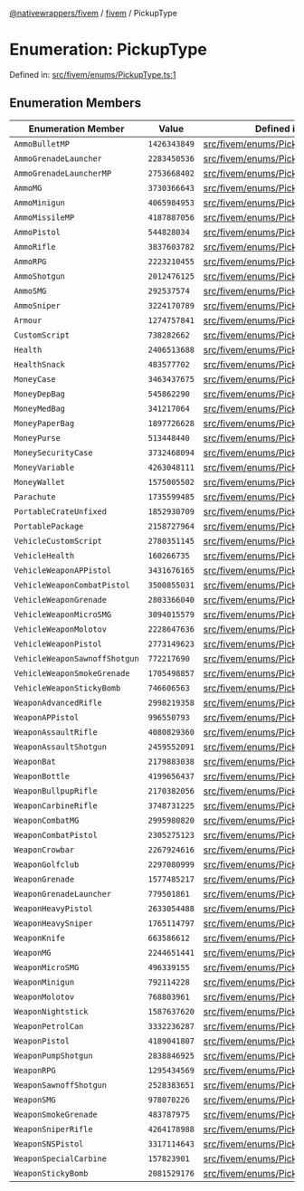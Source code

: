 [@nativewrappers/fivem](../../README.md) / [fivem](../README.md) / PickupType

# Enumeration: PickupType

Defined in: [src/fivem/enums/PickupType.ts:1](https://github.com/nativewrappers/nativewrappers/blob/756c662f77d10717b10de50b84f2e02fa47719d1/src/fivem/enums/PickupType.ts#L1)

## Enumeration Members

| Enumeration Member | Value | Defined in |
| ------ | ------ | ------ |
| <a id="ammobulletmp"></a> `AmmoBulletMP` | `1426343849` | [src/fivem/enums/PickupType.ts:71](https://github.com/nativewrappers/nativewrappers/blob/756c662f77d10717b10de50b84f2e02fa47719d1/src/fivem/enums/PickupType.ts#L71) |
| <a id="ammogrenadelauncher"></a> `AmmoGrenadeLauncher` | `2283450536` | [src/fivem/enums/PickupType.ts:67](https://github.com/nativewrappers/nativewrappers/blob/756c662f77d10717b10de50b84f2e02fa47719d1/src/fivem/enums/PickupType.ts#L67) |
| <a id="ammogrenadelaunchermp"></a> `AmmoGrenadeLauncherMP` | `2753668402` | [src/fivem/enums/PickupType.ts:72](https://github.com/nativewrappers/nativewrappers/blob/756c662f77d10717b10de50b84f2e02fa47719d1/src/fivem/enums/PickupType.ts#L72) |
| <a id="ammomg"></a> `AmmoMG` | `3730366643` | [src/fivem/enums/PickupType.ts:63](https://github.com/nativewrappers/nativewrappers/blob/756c662f77d10717b10de50b84f2e02fa47719d1/src/fivem/enums/PickupType.ts#L63) |
| <a id="ammominigun"></a> `AmmoMinigun` | `4065984953` | [src/fivem/enums/PickupType.ts:69](https://github.com/nativewrappers/nativewrappers/blob/756c662f77d10717b10de50b84f2e02fa47719d1/src/fivem/enums/PickupType.ts#L69) |
| <a id="ammomissilemp"></a> `AmmoMissileMP` | `4187887056` | [src/fivem/enums/PickupType.ts:70](https://github.com/nativewrappers/nativewrappers/blob/756c662f77d10717b10de50b84f2e02fa47719d1/src/fivem/enums/PickupType.ts#L70) |
| <a id="ammopistol"></a> `AmmoPistol` | `544828034` | [src/fivem/enums/PickupType.ts:61](https://github.com/nativewrappers/nativewrappers/blob/756c662f77d10717b10de50b84f2e02fa47719d1/src/fivem/enums/PickupType.ts#L61) |
| <a id="ammorifle"></a> `AmmoRifle` | `3837603782` | [src/fivem/enums/PickupType.ts:64](https://github.com/nativewrappers/nativewrappers/blob/756c662f77d10717b10de50b84f2e02fa47719d1/src/fivem/enums/PickupType.ts#L64) |
| <a id="ammorpg"></a> `AmmoRPG` | `2223210455` | [src/fivem/enums/PickupType.ts:68](https://github.com/nativewrappers/nativewrappers/blob/756c662f77d10717b10de50b84f2e02fa47719d1/src/fivem/enums/PickupType.ts#L68) |
| <a id="ammoshotgun"></a> `AmmoShotgun` | `2012476125` | [src/fivem/enums/PickupType.ts:65](https://github.com/nativewrappers/nativewrappers/blob/756c662f77d10717b10de50b84f2e02fa47719d1/src/fivem/enums/PickupType.ts#L65) |
| <a id="ammosmg"></a> `AmmoSMG` | `292537574` | [src/fivem/enums/PickupType.ts:62](https://github.com/nativewrappers/nativewrappers/blob/756c662f77d10717b10de50b84f2e02fa47719d1/src/fivem/enums/PickupType.ts#L62) |
| <a id="ammosniper"></a> `AmmoSniper` | `3224170789` | [src/fivem/enums/PickupType.ts:66](https://github.com/nativewrappers/nativewrappers/blob/756c662f77d10717b10de50b84f2e02fa47719d1/src/fivem/enums/PickupType.ts#L66) |
| <a id="armour"></a> `Armour` | `1274757841` | [src/fivem/enums/PickupType.ts:9](https://github.com/nativewrappers/nativewrappers/blob/756c662f77d10717b10de50b84f2e02fa47719d1/src/fivem/enums/PickupType.ts#L9) |
| <a id="customscript"></a> `CustomScript` | `738282662` | [src/fivem/enums/PickupType.ts:2](https://github.com/nativewrappers/nativewrappers/blob/756c662f77d10717b10de50b84f2e02fa47719d1/src/fivem/enums/PickupType.ts#L2) |
| <a id="health"></a> `Health` | `2406513688` | [src/fivem/enums/PickupType.ts:7](https://github.com/nativewrappers/nativewrappers/blob/756c662f77d10717b10de50b84f2e02fa47719d1/src/fivem/enums/PickupType.ts#L7) |
| <a id="healthsnack"></a> `HealthSnack` | `483577702` | [src/fivem/enums/PickupType.ts:8](https://github.com/nativewrappers/nativewrappers/blob/756c662f77d10717b10de50b84f2e02fa47719d1/src/fivem/enums/PickupType.ts#L8) |
| <a id="moneycase"></a> `MoneyCase` | `3463437675` | [src/fivem/enums/PickupType.ts:10](https://github.com/nativewrappers/nativewrappers/blob/756c662f77d10717b10de50b84f2e02fa47719d1/src/fivem/enums/PickupType.ts#L10) |
| <a id="moneydepbag"></a> `MoneyDepBag` | `545862290` | [src/fivem/enums/PickupType.ts:15](https://github.com/nativewrappers/nativewrappers/blob/756c662f77d10717b10de50b84f2e02fa47719d1/src/fivem/enums/PickupType.ts#L15) |
| <a id="moneymedbag"></a> `MoneyMedBag` | `341217064` | [src/fivem/enums/PickupType.ts:13](https://github.com/nativewrappers/nativewrappers/blob/756c662f77d10717b10de50b84f2e02fa47719d1/src/fivem/enums/PickupType.ts#L13) |
| <a id="moneypaperbag"></a> `MoneyPaperBag` | `1897726628` | [src/fivem/enums/PickupType.ts:17](https://github.com/nativewrappers/nativewrappers/blob/756c662f77d10717b10de50b84f2e02fa47719d1/src/fivem/enums/PickupType.ts#L17) |
| <a id="moneypurse"></a> `MoneyPurse` | `513448440` | [src/fivem/enums/PickupType.ts:14](https://github.com/nativewrappers/nativewrappers/blob/756c662f77d10717b10de50b84f2e02fa47719d1/src/fivem/enums/PickupType.ts#L14) |
| <a id="moneysecuritycase"></a> `MoneySecurityCase` | `3732468094` | [src/fivem/enums/PickupType.ts:11](https://github.com/nativewrappers/nativewrappers/blob/756c662f77d10717b10de50b84f2e02fa47719d1/src/fivem/enums/PickupType.ts#L11) |
| <a id="moneyvariable"></a> `MoneyVariable` | `4263048111` | [src/fivem/enums/PickupType.ts:12](https://github.com/nativewrappers/nativewrappers/blob/756c662f77d10717b10de50b84f2e02fa47719d1/src/fivem/enums/PickupType.ts#L12) |
| <a id="moneywallet"></a> `MoneyWallet` | `1575005502` | [src/fivem/enums/PickupType.ts:16](https://github.com/nativewrappers/nativewrappers/blob/756c662f77d10717b10de50b84f2e02fa47719d1/src/fivem/enums/PickupType.ts#L16) |
| <a id="parachute"></a> `Parachute` | `1735599485` | [src/fivem/enums/PickupType.ts:4](https://github.com/nativewrappers/nativewrappers/blob/756c662f77d10717b10de50b84f2e02fa47719d1/src/fivem/enums/PickupType.ts#L4) |
| <a id="portablecrateunfixed"></a> `PortableCrateUnfixed` | `1852930709` | [src/fivem/enums/PickupType.ts:6](https://github.com/nativewrappers/nativewrappers/blob/756c662f77d10717b10de50b84f2e02fa47719d1/src/fivem/enums/PickupType.ts#L6) |
| <a id="portablepackage"></a> `PortablePackage` | `2158727964` | [src/fivem/enums/PickupType.ts:5](https://github.com/nativewrappers/nativewrappers/blob/756c662f77d10717b10de50b84f2e02fa47719d1/src/fivem/enums/PickupType.ts#L5) |
| <a id="vehiclecustomscript"></a> `VehicleCustomScript` | `2780351145` | [src/fivem/enums/PickupType.ts:3](https://github.com/nativewrappers/nativewrappers/blob/756c662f77d10717b10de50b84f2e02fa47719d1/src/fivem/enums/PickupType.ts#L3) |
| <a id="vehiclehealth"></a> `VehicleHealth` | `160266735` | [src/fivem/enums/PickupType.ts:60](https://github.com/nativewrappers/nativewrappers/blob/756c662f77d10717b10de50b84f2e02fa47719d1/src/fivem/enums/PickupType.ts#L60) |
| <a id="vehicleweaponappistol"></a> `VehicleWeaponAPPistol` | `3431676165` | [src/fivem/enums/PickupType.ts:53](https://github.com/nativewrappers/nativewrappers/blob/756c662f77d10717b10de50b84f2e02fa47719d1/src/fivem/enums/PickupType.ts#L53) |
| <a id="vehicleweaponcombatpistol"></a> `VehicleWeaponCombatPistol` | `3500855031` | [src/fivem/enums/PickupType.ts:52](https://github.com/nativewrappers/nativewrappers/blob/756c662f77d10717b10de50b84f2e02fa47719d1/src/fivem/enums/PickupType.ts#L52) |
| <a id="vehicleweapongrenade"></a> `VehicleWeaponGrenade` | `2803366040` | [src/fivem/enums/PickupType.ts:56](https://github.com/nativewrappers/nativewrappers/blob/756c662f77d10717b10de50b84f2e02fa47719d1/src/fivem/enums/PickupType.ts#L56) |
| <a id="vehicleweaponmicrosmg"></a> `VehicleWeaponMicroSMG` | `3094015579` | [src/fivem/enums/PickupType.ts:54](https://github.com/nativewrappers/nativewrappers/blob/756c662f77d10717b10de50b84f2e02fa47719d1/src/fivem/enums/PickupType.ts#L54) |
| <a id="vehicleweaponmolotov"></a> `VehicleWeaponMolotov` | `2228647636` | [src/fivem/enums/PickupType.ts:59](https://github.com/nativewrappers/nativewrappers/blob/756c662f77d10717b10de50b84f2e02fa47719d1/src/fivem/enums/PickupType.ts#L59) |
| <a id="vehicleweaponpistol"></a> `VehicleWeaponPistol` | `2773149623` | [src/fivem/enums/PickupType.ts:51](https://github.com/nativewrappers/nativewrappers/blob/756c662f77d10717b10de50b84f2e02fa47719d1/src/fivem/enums/PickupType.ts#L51) |
| <a id="vehicleweaponsawnoffshotgun"></a> `VehicleWeaponSawnoffShotgun` | `772217690` | [src/fivem/enums/PickupType.ts:55](https://github.com/nativewrappers/nativewrappers/blob/756c662f77d10717b10de50b84f2e02fa47719d1/src/fivem/enums/PickupType.ts#L55) |
| <a id="vehicleweaponsmokegrenade"></a> `VehicleWeaponSmokeGrenade` | `1705498857` | [src/fivem/enums/PickupType.ts:57](https://github.com/nativewrappers/nativewrappers/blob/756c662f77d10717b10de50b84f2e02fa47719d1/src/fivem/enums/PickupType.ts#L57) |
| <a id="vehicleweaponstickybomb"></a> `VehicleWeaponStickyBomb` | `746606563` | [src/fivem/enums/PickupType.ts:58](https://github.com/nativewrappers/nativewrappers/blob/756c662f77d10717b10de50b84f2e02fa47719d1/src/fivem/enums/PickupType.ts#L58) |
| <a id="weaponadvancedrifle"></a> `WeaponAdvancedRifle` | `2998219358` | [src/fivem/enums/PickupType.ts:29](https://github.com/nativewrappers/nativewrappers/blob/756c662f77d10717b10de50b84f2e02fa47719d1/src/fivem/enums/PickupType.ts#L29) |
| <a id="weaponappistol"></a> `WeaponAPPistol` | `996550793` | [src/fivem/enums/PickupType.ts:20](https://github.com/nativewrappers/nativewrappers/blob/756c662f77d10717b10de50b84f2e02fa47719d1/src/fivem/enums/PickupType.ts#L20) |
| <a id="weaponassaultrifle"></a> `WeaponAssaultRifle` | `4080829360` | [src/fivem/enums/PickupType.ts:27](https://github.com/nativewrappers/nativewrappers/blob/756c662f77d10717b10de50b84f2e02fa47719d1/src/fivem/enums/PickupType.ts#L27) |
| <a id="weaponassaultshotgun"></a> `WeaponAssaultShotgun` | `2459552091` | [src/fivem/enums/PickupType.ts:34](https://github.com/nativewrappers/nativewrappers/blob/756c662f77d10717b10de50b84f2e02fa47719d1/src/fivem/enums/PickupType.ts#L34) |
| <a id="weaponbat"></a> `WeaponBat` | `2179883038` | [src/fivem/enums/PickupType.ts:47](https://github.com/nativewrappers/nativewrappers/blob/756c662f77d10717b10de50b84f2e02fa47719d1/src/fivem/enums/PickupType.ts#L47) |
| <a id="weaponbottle"></a> `WeaponBottle` | `4199656437` | [src/fivem/enums/PickupType.ts:50](https://github.com/nativewrappers/nativewrappers/blob/756c662f77d10717b10de50b84f2e02fa47719d1/src/fivem/enums/PickupType.ts#L50) |
| <a id="weaponbullpuprifle"></a> `WeaponBullpupRifle` | `2170382056` | [src/fivem/enums/PickupType.ts:31](https://github.com/nativewrappers/nativewrappers/blob/756c662f77d10717b10de50b84f2e02fa47719d1/src/fivem/enums/PickupType.ts#L31) |
| <a id="weaponcarbinerifle"></a> `WeaponCarbineRifle` | `3748731225` | [src/fivem/enums/PickupType.ts:28](https://github.com/nativewrappers/nativewrappers/blob/756c662f77d10717b10de50b84f2e02fa47719d1/src/fivem/enums/PickupType.ts#L28) |
| <a id="weaponcombatmg"></a> `WeaponCombatMG` | `2995980820` | [src/fivem/enums/PickupType.ts:26](https://github.com/nativewrappers/nativewrappers/blob/756c662f77d10717b10de50b84f2e02fa47719d1/src/fivem/enums/PickupType.ts#L26) |
| <a id="weaponcombatpistol"></a> `WeaponCombatPistol` | `2305275123` | [src/fivem/enums/PickupType.ts:19](https://github.com/nativewrappers/nativewrappers/blob/756c662f77d10717b10de50b84f2e02fa47719d1/src/fivem/enums/PickupType.ts#L19) |
| <a id="weaponcrowbar"></a> `WeaponCrowbar` | `2267924616` | [src/fivem/enums/PickupType.ts:48](https://github.com/nativewrappers/nativewrappers/blob/756c662f77d10717b10de50b84f2e02fa47719d1/src/fivem/enums/PickupType.ts#L48) |
| <a id="weapongolfclub"></a> `WeaponGolfclub` | `2297080999` | [src/fivem/enums/PickupType.ts:49](https://github.com/nativewrappers/nativewrappers/blob/756c662f77d10717b10de50b84f2e02fa47719d1/src/fivem/enums/PickupType.ts#L49) |
| <a id="weapongrenade"></a> `WeaponGrenade` | `1577485217` | [src/fivem/enums/PickupType.ts:40](https://github.com/nativewrappers/nativewrappers/blob/756c662f77d10717b10de50b84f2e02fa47719d1/src/fivem/enums/PickupType.ts#L40) |
| <a id="weapongrenadelauncher"></a> `WeaponGrenadeLauncher` | `779501861` | [src/fivem/enums/PickupType.ts:37](https://github.com/nativewrappers/nativewrappers/blob/756c662f77d10717b10de50b84f2e02fa47719d1/src/fivem/enums/PickupType.ts#L37) |
| <a id="weaponheavypistol"></a> `WeaponHeavyPistol` | `2633054488` | [src/fivem/enums/PickupType.ts:22](https://github.com/nativewrappers/nativewrappers/blob/756c662f77d10717b10de50b84f2e02fa47719d1/src/fivem/enums/PickupType.ts#L22) |
| <a id="weaponheavysniper"></a> `WeaponHeavySniper` | `1765114797` | [src/fivem/enums/PickupType.ts:36](https://github.com/nativewrappers/nativewrappers/blob/756c662f77d10717b10de50b84f2e02fa47719d1/src/fivem/enums/PickupType.ts#L36) |
| <a id="weaponknife"></a> `WeaponKnife` | `663586612` | [src/fivem/enums/PickupType.ts:45](https://github.com/nativewrappers/nativewrappers/blob/756c662f77d10717b10de50b84f2e02fa47719d1/src/fivem/enums/PickupType.ts#L45) |
| <a id="weaponmg"></a> `WeaponMG` | `2244651441` | [src/fivem/enums/PickupType.ts:25](https://github.com/nativewrappers/nativewrappers/blob/756c662f77d10717b10de50b84f2e02fa47719d1/src/fivem/enums/PickupType.ts#L25) |
| <a id="weaponmicrosmg"></a> `WeaponMicroSMG` | `496339155` | [src/fivem/enums/PickupType.ts:23](https://github.com/nativewrappers/nativewrappers/blob/756c662f77d10717b10de50b84f2e02fa47719d1/src/fivem/enums/PickupType.ts#L23) |
| <a id="weaponminigun"></a> `WeaponMinigun` | `792114228` | [src/fivem/enums/PickupType.ts:39](https://github.com/nativewrappers/nativewrappers/blob/756c662f77d10717b10de50b84f2e02fa47719d1/src/fivem/enums/PickupType.ts#L39) |
| <a id="weaponmolotov"></a> `WeaponMolotov` | `768803961` | [src/fivem/enums/PickupType.ts:43](https://github.com/nativewrappers/nativewrappers/blob/756c662f77d10717b10de50b84f2e02fa47719d1/src/fivem/enums/PickupType.ts#L43) |
| <a id="weaponnightstick"></a> `WeaponNightstick` | `1587637620` | [src/fivem/enums/PickupType.ts:46](https://github.com/nativewrappers/nativewrappers/blob/756c662f77d10717b10de50b84f2e02fa47719d1/src/fivem/enums/PickupType.ts#L46) |
| <a id="weaponpetrolcan"></a> `WeaponPetrolCan` | `3332236287` | [src/fivem/enums/PickupType.ts:44](https://github.com/nativewrappers/nativewrappers/blob/756c662f77d10717b10de50b84f2e02fa47719d1/src/fivem/enums/PickupType.ts#L44) |
| <a id="weaponpistol"></a> `WeaponPistol` | `4189041807` | [src/fivem/enums/PickupType.ts:18](https://github.com/nativewrappers/nativewrappers/blob/756c662f77d10717b10de50b84f2e02fa47719d1/src/fivem/enums/PickupType.ts#L18) |
| <a id="weaponpumpshotgun"></a> `WeaponPumpShotgun` | `2838846925` | [src/fivem/enums/PickupType.ts:32](https://github.com/nativewrappers/nativewrappers/blob/756c662f77d10717b10de50b84f2e02fa47719d1/src/fivem/enums/PickupType.ts#L32) |
| <a id="weaponrpg"></a> `WeaponRPG` | `1295434569` | [src/fivem/enums/PickupType.ts:38](https://github.com/nativewrappers/nativewrappers/blob/756c662f77d10717b10de50b84f2e02fa47719d1/src/fivem/enums/PickupType.ts#L38) |
| <a id="weaponsawnoffshotgun"></a> `WeaponSawnoffShotgun` | `2528383651` | [src/fivem/enums/PickupType.ts:33](https://github.com/nativewrappers/nativewrappers/blob/756c662f77d10717b10de50b84f2e02fa47719d1/src/fivem/enums/PickupType.ts#L33) |
| <a id="weaponsmg"></a> `WeaponSMG` | `978070226` | [src/fivem/enums/PickupType.ts:24](https://github.com/nativewrappers/nativewrappers/blob/756c662f77d10717b10de50b84f2e02fa47719d1/src/fivem/enums/PickupType.ts#L24) |
| <a id="weaponsmokegrenade"></a> `WeaponSmokeGrenade` | `483787975` | [src/fivem/enums/PickupType.ts:42](https://github.com/nativewrappers/nativewrappers/blob/756c662f77d10717b10de50b84f2e02fa47719d1/src/fivem/enums/PickupType.ts#L42) |
| <a id="weaponsniperrifle"></a> `WeaponSniperRifle` | `4264178988` | [src/fivem/enums/PickupType.ts:35](https://github.com/nativewrappers/nativewrappers/blob/756c662f77d10717b10de50b84f2e02fa47719d1/src/fivem/enums/PickupType.ts#L35) |
| <a id="weaponsnspistol"></a> `WeaponSNSPistol` | `3317114643` | [src/fivem/enums/PickupType.ts:21](https://github.com/nativewrappers/nativewrappers/blob/756c662f77d10717b10de50b84f2e02fa47719d1/src/fivem/enums/PickupType.ts#L21) |
| <a id="weaponspecialcarbine"></a> `WeaponSpecialCarbine` | `157823901` | [src/fivem/enums/PickupType.ts:30](https://github.com/nativewrappers/nativewrappers/blob/756c662f77d10717b10de50b84f2e02fa47719d1/src/fivem/enums/PickupType.ts#L30) |
| <a id="weaponstickybomb"></a> `WeaponStickyBomb` | `2081529176` | [src/fivem/enums/PickupType.ts:41](https://github.com/nativewrappers/nativewrappers/blob/756c662f77d10717b10de50b84f2e02fa47719d1/src/fivem/enums/PickupType.ts#L41) |
